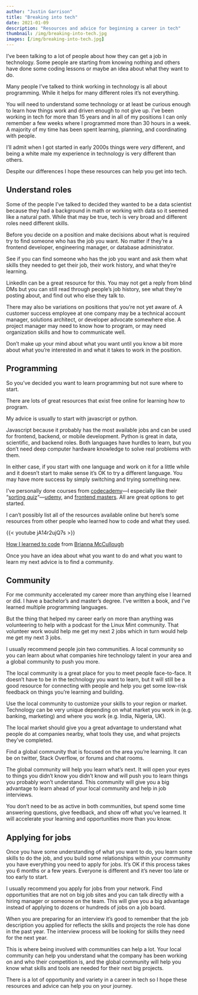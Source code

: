 ```yaml
---
author: "Justin Garrison"
title: "Breaking into tech"
date: 2021-01-09
description: "Resources and advice for beginning a career in tech"
thumbnail: /img/breaking-into-tech.jpg 
images: [/img/breaking-into-tech.jpg]
---
```


I’ve been talking to a lot of people about how they can get a job in technology. Some people are starting from knowing nothing and others have done some coding lessons or maybe an idea about what they want to do.

Many people I’ve talked to think working in technology is all about programming. While it helps for many different roles it’s not everything.

You will need to understand some technology or at least be curious enough to learn how things work and driven enough to not give up. I’ve been working in tech for more than 15 years and in all of my positions I can only remember a few weeks where I programmed more than 30 hours in a week. A majority of my time has been spent learning, planning, and coordinating with people.

I’ll admit when I got started in early 2000s things were *very* different, and being a white male my experience in technology is very different than others.

Despite our differences I hope these resources can help you get into tech.

## Understand roles

Some of the people I’ve talked to decided they wanted to be a data scientist because they had a background in math or working with data so it seemed like a natural path. While that may be true, tech is very broad and different roles need different skills.

Before you decide on a position and make decisions about what is required try to find someone who has the job you want. No matter if they’re a frontend developer, engineering manager, or database administrator.

See if you can find someone who has the job you want and ask them what skills they needed to get their job, their work history, and what they’re learning.

LinkedIn can be a great resource for this. You may not get a reply from blind DMs but you can still read through people’s job history, see what they’re posting about, and find out who else they talk to.

There may also be variations on positions that you’re not yet aware of. A customer success employee at one company may be a technical account manager, solutions architect, or developer advocate somewhere else. A project manager may need to know how to program, or may need organization skills and how to communicate well.

Don’t make up your mind about what you want until you know a bit more about what you’re interested in and what it takes to work in the position.

## Programming

So you’ve decided you want to learn programming but not sure where to start.

There are lots of great resources that exist free online for learning how to program.

My advice is usually to start with javascript or python.

Javascript because it probably has the most available jobs and can be used for frontend, backend, or mobile development. Python is great in data, scientific, and backend roles. Both languages have hurdles to learn, but you don’t need deep computer hardware knowledge to solve real problems with them.

In either case, if you start with one language and work on it for a little while and it doesn’t start to make sense it’s OK to try a different language. You may have more success by simply switching and trying something new.

I’ve personally done courses from [codecademy](https://www.codecademy.com/)—I especially like their “[sorting quiz](https://www.codecademy.com/explore/sorting-quiz)“—[udemy](https://www.udemy.com/), and [frontend masters](https://frontendmasters.com/). All are great options to get started.

I can’t possibly list all of the resources available online but here’s some resources from other people who learned how to code and what they used.



{{< youtube jA14r2ujQ7s >}}



[How I learned to code](https://www.brilimitless.com/single-post/2018/09/26/How-I-Learned-How-To-Code-Using-Free-Resources) from [Brianna McCullough](https://twitter.com/BriLimitless?s=20)

Once you have an idea about what you want to do and what you want to learn my next advice is to find a community.

## Community

For me community accelerated my career more than anything else I learned or did. I have a bachelor’s and master’s degree. I’ve written a book, and I’ve learned multiple programming languages.

But the thing that helped my career early on more than anything was volunteering to help with a podcast for the Linux Mint community. That volunteer work would help me get my next 2 jobs which in turn would help me get my next 3 jobs.

I usually recommend people join two communities. A local community so you can learn about what companies hire technology talent in your area and a global community to push you more.

The local community is a great place for you to meet people face-to-face. It doesn’t have to be in the technology you want to learn, but it will still be a good resource for connecting with people and help you get some low-risk feedback on things you’re learning and building.

Use the local community to customize your skills to your region or market. Technology can be very unique depending on what market you work in (e.g. banking, marketing) and where you work (e.g. India, Nigeria, UK).

The local market should give you a great advantage to understand what people do at companies nearby, what tools they use, and what projects they’ve completed.

Find a global community that is focused on the area you’re learning. It can be on twitter, Stack Overflow, or forums and chat rooms.

The global community will help you learn what’s next. It will open your eyes to things you didn’t know you didn’t know and will push you to learn things you probably won’t understand. This community will give you a big advantage to learn ahead of your local community and help in job interviews.

You don’t need to be as active in both communities, but spend some time answering questions, give feedback, and show off what you’ve learned. It will accelerate your learning and opportunities more than you know.

## Applying for jobs

Once you have some understanding of what you want to do, you learn some skills to do the job, and you build some relationships within your community you have everything you need to apply for jobs. It’s OK if this process takes you 6 months or a few years. Everyone is different and it’s never too late or too early to start.

I usually recommend you apply for jobs from your network. Find opportunities that are not on big job sites and you can talk directly with a hiring manager or someone on the team. This will give you a big advantage instead of applying to dozens or hundreds of jobs on a job board.

When you are preparing for an interview it’s good to remember that the job description you applied for reflects the skills and projects the role has done in the past year. The interview process will be looking for skills they need for the next year.

This is where being involved with communities can help a lot. Your local community can help you understand what the company has been working on and who their competition is, and the global community will help you know what skills and tools are needed for their next big projects.

There is a lot of opportunity and variety in a career in tech so I hope these resources and advice can help you on your journey.
